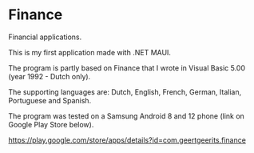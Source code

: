 # Finance
Financial applications.

This is my first application made with .NET MAUI.

The program is partly based on Finance that I wrote in Visual Basic 5.00 (year 1992 - Dutch only).

The supporting languages are: Dutch, English, French, German, Italian, Portuguese and Spanish.

The program was tested on a Samsung Android 8 and 12 phone (link on Google Play Store below).

https://play.google.com/store/apps/details?id=com.geertgeerits.finance
